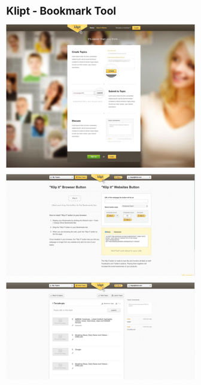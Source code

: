 Klipt - Bookmark Tool
=====================

![alt text](https://raw.githubusercontent.com/rn2dy/testapp/master/screen_shot_1.jpg "screen shot 1")

![alt text](https://raw.githubusercontent.com/rn2dy/testapp/master/screen_shot_2.png "screen shot 2")

![alt text](https://raw.githubusercontent.com/rn2dy/testapp/master/screen_shot_3.png "screen shot 3")
